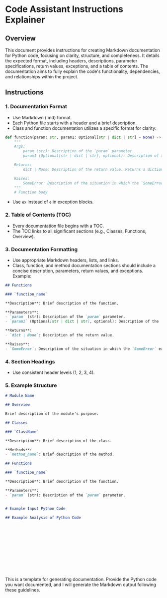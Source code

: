 # Code Assistant Instructions Explainer

## Overview

This document provides instructions for creating Markdown documentation for Python code, focusing on clarity, structure, and completeness.  It details the expected format, including headers, descriptions, parameter specifications, return values, exceptions, and a table of contents. The documentation aims to fully explain the code's functionality, dependencies, and relationships within the project.

## Instructions

### 1. Documentation Format

- Use Markdown (.md) format.
- Each Python file starts with a header and a brief description.
- Class and function documentation utilizes a specific format for clarity:

```python
def function(param: str, param1: Optional[str | dict | str] = None) -> dict | None:
    """
    Args:
        param (str): Description of the `param` parameter.
        param1 (Optional[str | dict | str], optional): Description of the `param1` parameter. Defaults to `None`.

    Returns:
        dict | None: Description of the return value. Returns a dictionary or `None`.

    Raises:
        SomeError: Description of the situation in which the `SomeError` exception is raised.
    """
    # Function body
```

- Use `ex` instead of `e` in exception blocks.

### 2. Table of Contents (TOC)

- Every documentation file begins with a TOC.
- The TOC links to all significant sections (e.g., Classes, Functions, Overview).

### 3. Documentation Formatting

- Use appropriate Markdown headers, lists, and links.
- Class, function, and method documentation sections should include a concise description, parameters, return values, and exceptions.  Example:

```markdown
## Functions

### `function_name`

**Description**: Brief description of the function.

**Parameters**:
- `param` (str): Description of the `param` parameter.
- `param1` (Optional[str | dict | str], optional): Description of the `param1` parameter. Defaults to `None`.

**Returns**:
- `dict | None`: Description of the return value.

**Raises**:
- `SomeError`: Description of the situation in which the `SomeError` exception is raised.
```

### 4. Section Headings

- Use consistent header levels (1, 2, 3, 4).

### 5. Example Structure

```markdown
# Module Name

## Overview

Brief description of the module's purpose.

## Classes

### `ClassName`

**Description**: Brief description of the class.

**Methods**:
- `method_name`: Brief description of the method.

## Functions

### `function_name`

**Description**: Brief description of the function.

**Parameters**:
- `param` (str): Description of the `param` parameter.


# Example Input Python Code

## Example Analysis of Python Code


```


```


```
```
```
```


```

```


```


```
```


```

```


```
```
```

```

```
```

This is a template for generating documentation.  Provide the Python code you want documented, and I will generate the Markdown output following these guidelines.